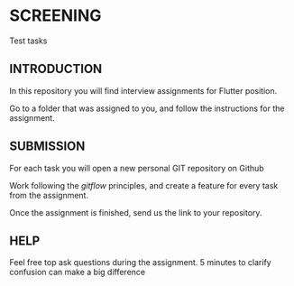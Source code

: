 # SCREENING

Test tasks

## INTRODUCTION

In this repository you will find interview assignments for Flutter position.

Go to a folder that was assigned to you, and follow the instructions for the assignment.

## SUBMISSION

For each task you will open a new personal GIT repository on Github


Work following the *gitflow* principles, and create a feature for every task from the assignment.


Once the assignment is finished, send us the link to your repository.


## HELP

Feel free top ask questions during the assignment. 5 minutes to clarify confusion can make a big difference

